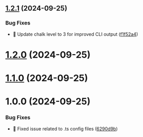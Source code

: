 ## [1.2.1](https://github.com/amir-ben-shimol/intro-cli/compare/v1.2.0...v1.2.1) (2024-09-25)


### Bug Fixes

* 🐞 Update chalk level to 3 for improved CLI output ([f1f52a4](https://github.com/amir-ben-shimol/intro-cli/commit/f1f52a45b6843b9c1b4fc10e81d6bc046566e31c))

# [1.2.0](https://github.com/amir-ben-shimol/intro-cli/compare/v1.1.0...v1.2.0) (2024-09-25)

# [1.1.0](https://github.com/amir-ben-shimol/intro-cli/compare/v1.0.0...v1.1.0) (2024-09-25)

# 1.0.0 (2024-09-25)


### Bug Fixes

* 🐞 Fixed issue related to .ts config files ([6290d9b](https://github.com/amir-ben-shimol/intro-cli/commit/6290d9b70861828a57fc42d801287e5b25f42fd0))
